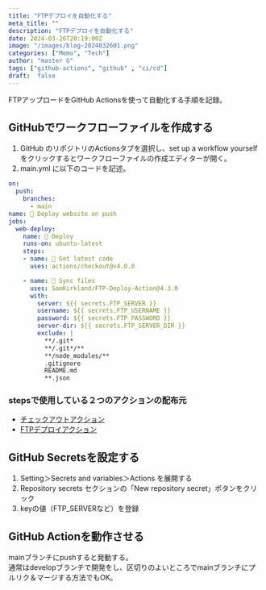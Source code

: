 ```yaml
---
title: "FTPデプロイを自動化する"
meta_title: ""
description: "FTPデプロイを自動化する"
date: 2024-03-26T20:19:00Z
image: "/images/blog-2024032601.png"
categories: ["Memo", "Tech"]
author: "master G"
tags: ["github-actions", "github" , "ci/cd"]
draft:  false
---
```


FTPアップロードをGitHub Actionsを使って自動化する手順を記録。

## GitHubでワークフローファイルを作成する

1. GitHub のリポジトリのActionsタブを選択し、set up a workflow yourself をクリックするとワークフローファイルの作成エディターが開く。
2. main.yml に以下のコードを記述。

```yml
on:
  push:
    branches:
      - main
name: 🚀 Deploy website on push
jobs:
  web-deploy:
    name: 🎉 Deploy
    runs-on: ubuntu-latest
    steps:
    - name: 🚚 Get latest code
      uses: actions/checkout@v4.0.0

    - name: 📂 Sync files
      uses: SamKirkland/FTP-Deploy-Action@4.3.0
      with:
        server: ${{ secrets.FTP_SERVER }}
        username: ${{ secrets.FTP_USERNAME }}
        password: ${{ secrets.FTP_PASSWORD }}
        server-dir: ${{ secrets.FTP_SERVER_DIR }}
        exclude: |
          **/.git*
          **/.git*/**
          **/node_modules/**
          .gitignore
          README.md
          **.json
```
### stepsで使用している２つのアクションの配布元

- [チェックアウトアクション](https://github.com/actions/checkout)
- [FTPデプロイアクション](https://github.com/SamKirkland/FTP-Deploy-Action)



## GitHub Secretsを設定する

1. Setting＞Secrets and variables＞Actions を展開する
2. Repository secrets セクションの「New repository secret」ボタンをクリック
3. keyの値（FTP_SERVERなど）を登録

## GitHub Actionを動作させる

mainブランチにpushすると発動する。  
通常はdevelopブランチで開発をし、区切りのよいところでmainブランチにプルリク＆マージする方法でもOK。
